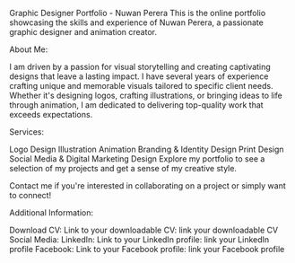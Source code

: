 Graphic Designer Portfolio - Nuwan Perera
This is the online portfolio showcasing the skills and experience of Nuwan Perera, a passionate graphic designer and animation creator.

About Me:

I am driven by a passion for visual storytelling and creating captivating designs that leave a lasting impact. I have several years of experience crafting unique and memorable visuals tailored to specific client needs. Whether it's designing logos, crafting illustrations, or bringing ideas to life through animation, I am dedicated to delivering top-quality work that exceeds expectations.

Services:

Logo Design
Illustration
Animation
Branding & Identity Design
Print Design
Social Media & Digital Marketing Design
Explore my portfolio to see a selection of my projects and get a sense of my creative style.

Contact me if you're interested in collaborating on a project or simply want to connect!

Additional Information:

Download CV: Link to your downloadable CV: link your downloadable CV
Social Media:
LinkedIn: Link to your LinkedIn profile: link your LinkedIn profile
Facebook: Link to your Facebook profile: link your Facebook profile